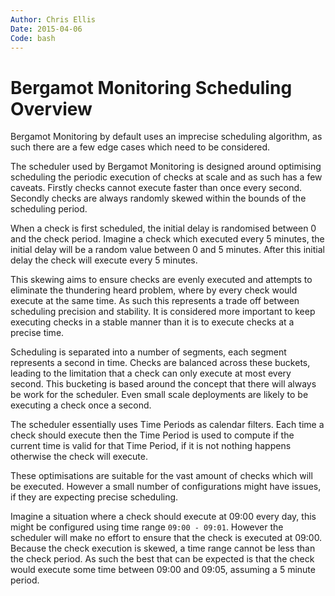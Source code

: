 ```yaml
---
Author: Chris Ellis
Date: 2015-04-06
Code: bash
---
```

# Bergamot Monitoring Scheduling Overview

Bergamot Monitoring by default uses an imprecise scheduling algorithm, as such 
there are a few edge cases which need to be considered.

The scheduler used by Bergamot Monitoring is designed around optimising 
scheduling the periodic execution of checks at scale and as such has a few 
caveats.  Firstly checks cannot execute faster than once every second.  Secondly
checks are always randomly skewed within the bounds of the scheduling period.

When a check is first scheduled, the initial delay is randomised between 0 and 
the check period.  Imagine a check which executed every 5 minutes, the initial 
delay will be a random value between 0 and 5 minutes.  After this initial delay 
the check will execute every 5 minutes.

This skewing aims to ensure checks are evenly executed and attempts to 
eliminate the thundering heard problem, where by every check would execute at 
the same time.  As such this represents a trade off between scheduling 
precision and stability.  It is considered more important to keep executing 
checks in a stable manner than it is to execute checks at a precise time.

Scheduling is separated into a number of segments, each segment represents a 
second in time.  Checks are balanced across these buckets, leading to the 
limitation that a check can only execute at most every second.  This bucketing 
is based around the concept that there will always be work for the 
scheduler.  Even small scale deployments are likely to be executing a check 
once a second.

The scheduler essentially uses Time Periods as calendar filters.  Each time a 
check should execute then the Time Period is used to compute if the current 
time is valid for that Time Period, if it is not nothing happens otherwise the 
check will execute.

These optimisations are suitable for the vast amount of checks which will be 
executed.  However a small number of configurations might have issues, if they 
are expecting precise scheduling.

Imagine a situation where a check should execute at 09:00 every day, this might 
be configured using time range `09:00 - 09:01`.  However the scheduler will 
make no effort to ensure that the check is executed at 09:00.  Because the 
check execution is skewed, a time range cannot be less than the check 
period.  As such the best that can be expected is that the check would execute 
some time between 09:00 and 09:05, assuming a 5 minute period.

